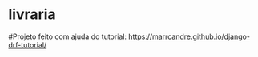 # livraria

#Projeto feito com ajuda do tutorial: https://marrcandre.github.io/django-drf-tutorial/

